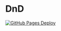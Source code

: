 # DnD
[![GitHub Pages Deploy](https://github.com/rada-fairadova/DnD/actions/workflows/blank.yml/badge.svg?branch=main)](https://rada-fairadova.github.io/DnD/)
